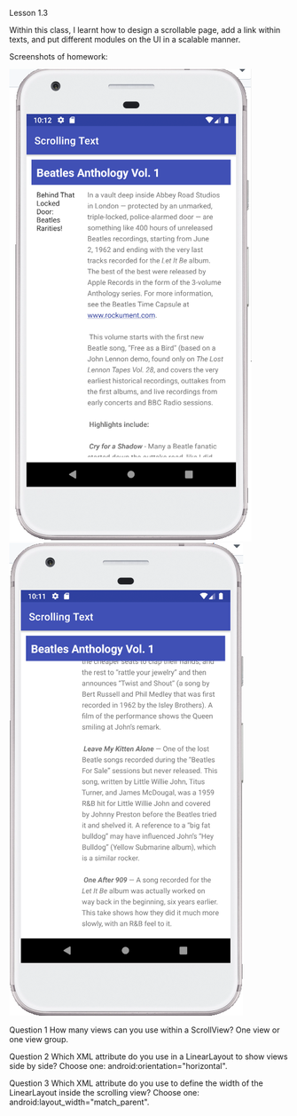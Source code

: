 Lesson 1.3

Within this class, I learnt how to design a scrollable page, add a link within texts, and put different modules on the UI in a scalable manner.

Screenshots of homework:

![picture1](pictures/assignment_1.4_1.png)
![picture2](pictures/assignment_1.4_2.png)

Question 1
How many views can you use within a ScrollView?
One view or one view group.

Question 2
Which XML attribute do you use in a LinearLayout to show views side by side? Choose one:
android:orientation="horizontal".

Question 3
Which XML attribute do you use to define the width of the LinearLayout inside the scrolling view? Choose one:
android:layout_width="match_parent".
